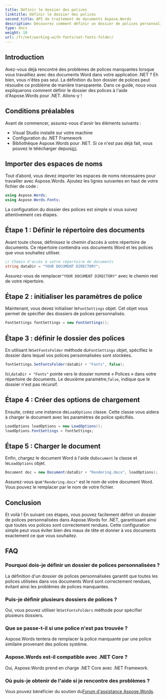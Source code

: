 ```yaml
---
title: Définir le dossier des polices
linktitle: Définir le dossier des polices
second_title: API de traitement de documents Aspose.Words
description: Découvrez comment définir un dossier de polices personnalisées dans Aspose.Words for .NET pour garantir que vos documents Word sont rendus correctement sans polices manquantes.
type: docs
weight: 10
url: /fr/net/working-with-fonts/set-fonts-folder/
---
```

## Introduction

Avez-vous déjà rencontré des problèmes de polices manquantes lorsque vous travailliez avec des documents Word dans votre application .NET ? Eh bien, vous n'êtes pas seul. La définition du bon dossier de polices peut résoudre ce problème de manière transparente. Dans ce guide, nous vous expliquerons comment définir le dossier des polices à l'aide d'Aspose.Words pour .NET. Allons-y !

## Conditions préalables

Avant de commencer, assurez-vous d'avoir les éléments suivants :

- Visual Studio installé sur votre machine
- Configuration du .NET Framework
-  Bibliothèque Aspose.Words pour .NET. Si ce n'est pas déjà fait, vous pouvez le télécharger depuis[ici](https://releases.aspose.com/words/net/).

## Importer des espaces de noms

Tout d’abord, vous devez importer les espaces de noms nécessaires pour travailler avec Aspose.Words. Ajoutez les lignes suivantes en haut de votre fichier de code :

```csharp
using Aspose.Words;
using Aspose.Words.Fonts;
```

La configuration du dossier des polices est simple si vous suivez attentivement ces étapes.

## Étape 1 : Définir le répertoire des documents

Avant toute chose, définissez le chemin d’accès à votre répertoire de documents. Ce répertoire contiendra vos documents Word et les polices que vous souhaitez utiliser.

```csharp
// Chemin d'accès à votre répertoire de documents
string dataDir = "YOUR DOCUMENT DIRECTORY";
```

 Assurez-vous de remplacer`"YOUR DOCUMENT DIRECTORY"` avec le chemin réel de votre répertoire.

## Étape 2 : initialiser les paramètres de police

 Maintenant, vous devez initialiser le`FontSettings` objet. Cet objet vous permet de spécifier des dossiers de polices personnalisés.

```csharp
FontSettings fontSettings = new FontSettings();
```

## Étape 3 : définir le dossier des polices

 En utilisant le`SetFontsFolder` méthode du`FontSettings` objet, spécifiez le dossier dans lequel vos polices personnalisées sont stockées.

```csharp
fontSettings.SetFontsFolder(dataDir + "Fonts", false);
```

 Ici,`dataDir + "Fonts"` pointe vers le dossier nommé « Polices » dans votre répertoire de documents. Le deuxième paramètre,`false`, indique que le dossier n'est pas récursif.

## Étape 4 : Créer des options de chargement

 Ensuite, créez une instance de`LoadOptions` classe. Cette classe vous aidera à charger le document avec les paramètres de police spécifiés.

```csharp
LoadOptions loadOptions = new LoadOptions();
loadOptions.FontSettings = fontSettings;
```

## Étape 5 : Charger le document

 Enfin, chargez le document Word à l'aide du`Document` la classe et le`LoadOptions` objet.

```csharp
Document doc = new Document(dataDir + "Rendering.docx", loadOptions);
```

 Assurez-vous que`"Rendering.docx"` est le nom de votre document Word. Vous pouvez le remplacer par le nom de votre fichier.

## Conclusion

Et voilà ! En suivant ces étapes, vous pouvez facilement définir un dossier de polices personnalisées dans Aspose.Words for .NET, garantissant ainsi que toutes vos polices sont correctement rendues. Cette configuration simple peut vous éviter bien des maux de tête et donner à vos documents exactement ce que vous souhaitez.

## FAQ

### Pourquoi dois-je définir un dossier de polices personnalisées ?
La définition d'un dossier de polices personnalisées garantit que toutes les polices utilisées dans vos documents Word sont correctement rendues, évitant ainsi les problèmes de polices manquantes.

### Puis-je définir plusieurs dossiers de polices ?
 Oui, vous pouvez utiliser le`SetFontsFolders` méthode pour spécifier plusieurs dossiers.

### Que se passe-t-il si une police n'est pas trouvée ?
Aspose.Words tentera de remplacer la police manquante par une police similaire provenant des polices système.

### Aspose.Words est-il compatible avec .NET Core ?
Oui, Aspose.Words prend en charge .NET Core avec .NET Framework.

### Où puis-je obtenir de l'aide si je rencontre des problèmes ?
 Vous pouvez bénéficier du soutien du[Forum d'assistance Aspose.Words](https://forum.aspose.com/c/words/8).
